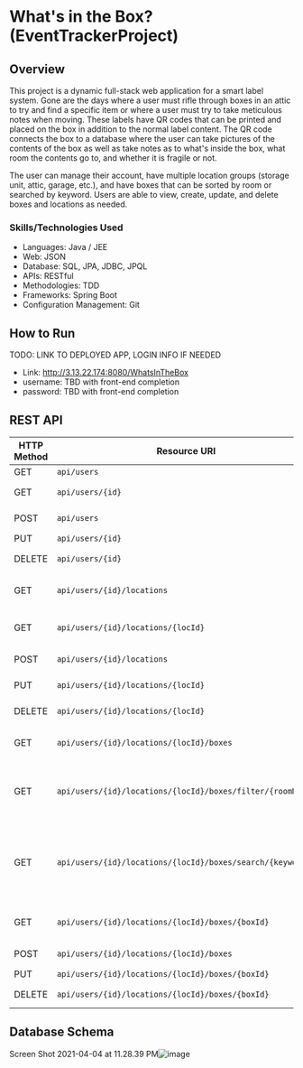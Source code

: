 # What's in the Box? (EventTrackerProject)


## Overview
This project is a dynamic full-stack web application for a smart label system.
Gone are the days where a user must rifle through boxes in an attic to try and
find a specific item or where a user must try to take meticulous notes when
moving. These labels have QR codes that can be printed and placed on the box in
addition to the normal label content. The QR code connects the box to a
database where the user can take pictures of the contents of the box as well as
take notes as to what's inside the box, what room the contents go to, and
whether it is fragile or not.

The user can manage their account, have multiple location groups (storage unit,
attic, garage, etc.), and have boxes that can be sorted by room or searched by
keyword. Users are able to view, create, update, and delete boxes and locations
as needed.


### Skills/Technologies Used
- Languages: Java / JEE
- Web: JSON
- Database: SQL, JPA, JDBC, JPQL
- APIs: RESTful
- Methodologies: TDD
- Frameworks: Spring Boot
- Configuration Management: Git


## How to Run
TODO: LINK TO DEPLOYED APP, LOGIN INFO IF NEEDED
- Link: http://3.13.22.174:8080/WhatsInTheBox
- username: TBD with front-end completion
- password: TBD with front-end completion


## REST API

| HTTP Method | Resource URI               | Request Body | Returns              | Functionality     |
|-------------|----------------------------|--------------|----------------------|-------------------|
| GET         | `api/users`                |              | List&lt;User&gt;     | Lists all users   |
| GET         | `api/users/{id}`           |              | User                 | List single user |
| POST        | `api/users`               | User         | User                 | Creates new user |
| PUT         | `api/users/{id}`           | User         | User                 | Updates user     |
| DELETE      | `api/users/{id}`           |              |                      | Deactivates user   |
| GET         | `api/users/{id}/locations` |              | List&lt;Location&gt; | Lists all locations for user   |
| GET         | `api/users/{id}/locations/{locId}` |      | Location             | Lists single location for user   |
| POST        | `api/users/{id}/locations` | Location     | Location             | Creates new location |
| PUT         | `api/users/{id}/locations/{locId}`| Location | Location          | Updates location     |
| DELETE      | `api/users/{id}/locations/{locId}`|        |                     | Deactivates location  |
| GET         | `api/users/{id}/locations/{locId}/boxes` |   | List&lt;Box&gt;  | Lists all boxes for user location  |
| GET         | `api/users/{id}/locations/{locId}/boxes/filter/{roomName}` |   | List&lt;Box&gt;  | Lists all boxes from specified room for user location  |
| GET         | `api/users/{id}/locations/{locId}/boxes/search/{keyword}` |   | List&lt;Box&gt;  | Lists all boxes with name or contents containing keyword for user location  |
| GET         | `api/users/{id}/locations/{locId}/boxes/{boxId}` |      | Box   | Lists single box for user location |
| POST        | `api/users/{id}/locations/{locId}/boxes` | Box     | Box             | Creates new box |
| PUT         | `api/users/{id}/locations/{locId}/boxes/{boxId}`| Box | Box          | Updates box     |
| DELETE      | `api/users/{id}/locations/{locId}/boxes/{boxId}`|        |                     | Deactivates box  |


## Database Schema
Screen Shot 2021-04-04 at 11.28.39 PM![image](https://user-images.githubusercontent.com/12469178/113540569-a674ab00-959d-11eb-9e6e-1725c66870cb.png)
